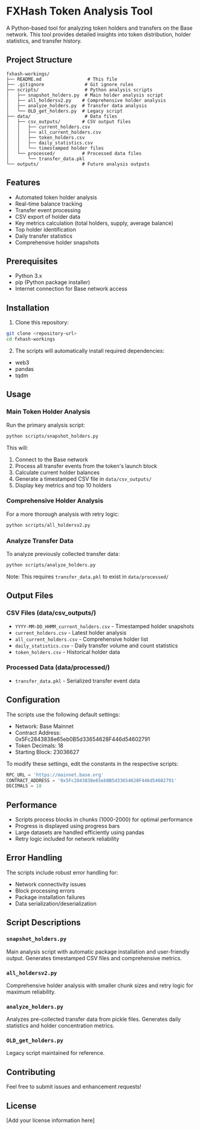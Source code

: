 # FXHash Token Analysis Tool

A Python-based tool for analyzing token holders and transfers on the Base network. This tool provides detailed insights into token distribution, holder statistics, and transfer history.

## Project Structure

```
fxhash-workings/
├── README.md                 # This file
├── .gitignore               # Git ignore rules
├── scripts/                 # Python analysis scripts
│   ├── snapshot_holders.py  # Main holder analysis script
│   ├── all_holdersv2.py    # Comprehensive holder analysis
│   ├── analyze_holders.py  # Transfer data analysis
│   └── OLD_get_holders.py  # Legacy script
├── data/                    # Data files
│   ├── csv_outputs/        # CSV output files
│   │   ├── current_holders.csv
│   │   ├── all_current_holders.csv
│   │   ├── token_holders.csv
│   │   ├── daily_statistics.csv
│   │   └── timestamped holder files
│   └── processed/          # Processed data files
│       └── transfer_data.pkl
└── outputs/                # Future analysis outputs
```

## Features

- Automated token holder analysis
- Real-time balance tracking
- Transfer event processing
- CSV export of holder data
- Key metrics calculation (total holders, supply, average balance)
- Top holder identification
- Daily transfer statistics
- Comprehensive holder snapshots

## Prerequisites

- Python 3.x
- pip (Python package installer)
- Internet connection for Base network access

## Installation

1. Clone this repository:
```bash
git clone <repository-url>
cd fxhash-workings
```

2. The scripts will automatically install required dependencies:
- web3
- pandas
- tqdm

## Usage

### Main Token Holder Analysis

Run the primary analysis script:
```bash
python scripts/snapshot_holders.py
```

This will:
1. Connect to the Base network
2. Process all transfer events from the token's launch block
3. Calculate current holder balances
4. Generate a timestamped CSV file in `data/csv_outputs/`
5. Display key metrics and top 10 holders

### Comprehensive Holder Analysis

For a more thorough analysis with retry logic:
```bash
python scripts/all_holdersv2.py
```

### Analyze Transfer Data

To analyze previously collected transfer data:
```bash
python scripts/analyze_holders.py
```

Note: This requires `transfer_data.pkl` to exist in `data/processed/`

## Output Files

### CSV Files (data/csv_outputs/)
- `YYYY-MM-DD_HHMM_current_holders.csv` - Timestamped holder snapshots
- `current_holders.csv` - Latest holder analysis
- `all_current_holders.csv` - Comprehensive holder list
- `daily_statistics.csv` - Daily transfer volume and count statistics
- `token_holders.csv` - Historical holder data

### Processed Data (data/processed/)
- `transfer_data.pkl` - Serialized transfer event data

## Configuration

The scripts use the following default settings:
- Network: Base Mainnet
- Contract Address: 0x5Fc2843838e65eb0B5d33654628F446d54602791
- Token Decimals: 18
- Starting Block: 23036627

To modify these settings, edit the constants in the respective scripts:
```python
RPC_URL = 'https://mainnet.base.org'
CONTRACT_ADDRESS = '0x5Fc2843838e65eb0B5d33654628F446d54602791'
DECIMALS = 18
```

## Performance

- Scripts process blocks in chunks (1000-2000) for optimal performance
- Progress is displayed using progress bars
- Large datasets are handled efficiently using pandas
- Retry logic included for network reliability

## Error Handling

The scripts include robust error handling for:
- Network connectivity issues
- Block processing errors
- Package installation failures
- Data serialization/deserialization

## Script Descriptions

### `snapshot_holders.py`
Main analysis script with automatic package installation and user-friendly output. Generates timestamped CSV files and comprehensive metrics.

### `all_holdersv2.py`
Comprehensive holder analysis with smaller chunk sizes and retry logic for maximum reliability.

### `analyze_holders.py`
Analyzes pre-collected transfer data from pickle files. Generates daily statistics and holder concentration metrics.

### `OLD_get_holders.py`
Legacy script maintained for reference.

## Contributing

Feel free to submit issues and enhancement requests!

## License

[Add your license information here] 